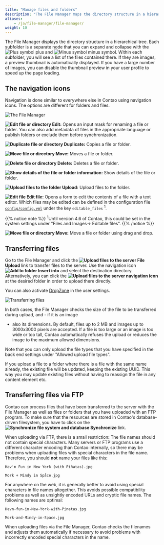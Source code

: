 ```yaml
---
title: "Manage files and folders"
description: "The File Manager maps the directory structure in a hierarchical tree."
aliases:
    - /ja/file-manager/file-manager/
weight: 10
---
```


The File Manager displays the directory structure in a hierarchical tree. Each subfolder is a separate node that you can 
expand and collapse with the ![Plus symbol](/ja/icons/folPlus.svg?classes=icon) plus and ![Minus symbol](/de/icons/folMinus.svg?classes=icon) 
minus symbol. Within each subfolder, you will see a list of the files contained there. If they are images, a 
preview thumbnail is automatically displayed.
If you have a large number of images, you can disable the thumbnail preview in your user profile to speed up the page 
loading.

## The navigation icons

Navigation is done similar to everywhere else in Contao using navigation icons. The options are different for folders 
and files.

![The File Manager](/ja/file-manager/images/en/the_file_manager.jpg?classes=shadow)

**![Edit file or directory](/ja/icons/edit.svg?classes=icon) Edit:** Opens an input mask for renaming a file or folder. 
You can also add metadata of files in the appropriate language or publish folders or exclude them before synchronization.

**![Duplicate file or directory](/ja/icons/copy.svg?classes=icon) Duplicate:** Copies a file or folder.

**![Move file or directory](/ja/icons/cut.svg?classes=icon) Move:** Moves a file or folder.

**![Delete file or directory](/ja/icons/delete.svg?classes=icon) Delete:** Deletes a file or folder.

**![Show details of the file or folder](/ja/icons/show.svg?classes=icon) information:** Show details of the file or 
folder.

**![Upload files to the folder](/ja/icons/new.svg?classes=icon) Upload:** Upload files to the folder.

**![Edit file](/ja/icons/editor.svg?classes=icon) Edit file:** Opens a form to edit the contents of a file with a text 
editor. Which files may be edited can be defined in the configuration file 
[`config/config.yml`](/ja/system/settings/#config-yml) under the key `editable_files` <sup>1</sup>.

{{% notice note %}}
<sup>1</sup>Until version 4.6 of Contao, this could be set in the system settings under "Files and Images-&gt; 
Editable files".
{{% /notice %}}

**![Move file or directory](/ja/icons/drag.svg?classes=icon) Move:** Move a file or folder using drag and drop.


## Transferring files

Go to the File Manager and click the **![Upload files to the server](/ja/icons/new.svg?classes=icon) File Upload** 
link to transfer files to the server. Use the navigation icon **![Add to folder](/ja/icons/pasteinto.svg?classes=icon) 
Insert into** and select the destination directory. Alternatively, you can click the 
**![Upload files to the server](/ja/icons/new.svg?classes=icon) navigation icon** 
at the desired folder in order to upload there directly.

You can also activate [DropZone](https://www.dropzonejs.com/) in the user settings.

![Transferring files](/ja/file-manager/images/en/transfer_files.jpg?classes=shadow)

In both cases, the File Manager checks the size of the file to be transferred during upload, and - if it is an image 
- also its dimensions. By default, files up to 2 MB and images up to 3000x3000 pixels are accepted. If a file is too 
  large or an image is too wide or too tall, Contao automatically refuses the upload or reduces the image to the 
  maximum allowed dimensions.

Note that you can only upload the file types that you have specified in the back end settings under "Allowed upload 
file types".

If you upload a file to a folder where there is a file with the same name already, the existing file will be updated, 
keeping the existing UUID. This way
you may update existing files without having to reassign the file in any content element etc. 


## Transferring files via FTP

Contao can process files that have been transferred to the server with the File Manager as well as files or folders 
that you have uploaded with an FTP program. To make sure that the resources are stored in Contao's database-driven 
filesystem, you have to click on the **![Synchronize file system and database](/ja/icons/sync.svg?classes=icon) 
Synchronize** link.

When uploading via FTP, there is a small restriction: The file names should not contain special characters. Many 
servers or FTP programs use a different character encoding than Contao internally, so there may be problems when 
uploading files with special characters in the file name. Therefore, you should **not** name your files like this:

`Hav'n Fun in New York (with Piñatas).jpg`

`Mork + Mindy in Spåce.jpg`

For anywhere on the web, it is generally better to avoid using special characters in file names altogether. This avoids 
possible compatibility problems as well as unsightly encoded URLs and cryptic file names. The following names are 
optimal:

`Havn-fun-in-New-York-with-Pinatas.jpg`

`Mork-and-Mindy-in-Space.jpg`

When uploading files via the File Manager, Contao checks the filenames and adjusts them automatically if necessary to 
avoid problems with incorrectly encoded special characters in the name.
